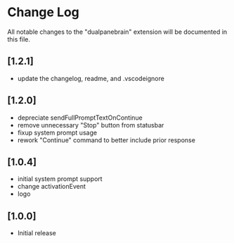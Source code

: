 # Change Log

All notable changes to the "dualpanebrain" extension will be documented in this file.

## [1.2.1]
- update the changelog, readme, and .vscodeignore

## [1.2.0]
- depreciate sendFullPromptTextOnContinue
- remove unnecessary "Stop" button from statusbar
- fixup system prompt usage
- rework "Continue" command to better include prior response

## [1.0.4]
- initial system prompt support
- change activationEvent
- logo

## [1.0.0]
- Initial release
